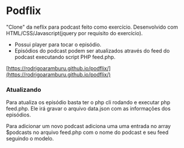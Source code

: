# Podflix

"Clone" da neflix para podcast feito como exercício. Desenvolvido com HTML/CSS/Javascript(jquery por requisito do exercício).

- Possui player para tocar o episódio.
- Episódios do podcast podem ser atualizados através do feed do podcast executando script PHP feed.php.

[https://rodrigoaramburu.github.io/podflix/](https://rodrigoaramburu.github.io/podflix/)

### Atualizando

Para atualiza os episódio basta ter o php cli rodando e executar php feed.php. Ele irá gravar o arquivo data.json com as informações dos episódios. 

Para adicionar um novo podcast adiciona uma uma entrada no array $podcasts no arquivo feed.php com o nome do podcast e seu feed seguindo o modelo.

